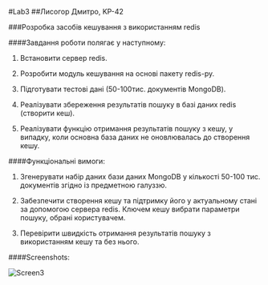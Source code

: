 #Lab3
##Лисогор Дмитро, KP-42

###Розробка засобів кешування з використанням redis

####Завдання роботи полягає у наступному:

1. Встановити сервер redis.

2. Розробити модуль кешування на основі пакету redis-py.

3. Підготувати тестові дані (50-100тис. документів MongoDB).

4. Реалізувати збереження результатів пошуку в базі даних redis (створити
кеш).

5. Реалізувати функцію отримання результатів пошуку з кешу, у випадку,
коли основна база даних не оновлювалась до створення кешу.

####Функціональні вимоги:

1. Згенерувати набір даних бази даних MongoDB у кількості 50-100 тис.
документів згідно із предметною галуззю.

2. Забезпечити створення кешу та підтримку його у актуальному стані за
допомогою сервера redis. Ключем кешу вибрати параметри пошуку,
обрані користувачем.

3. Перевірити швидкість отримання результатів пошуку з використанням
кешу та без нього.

####Screenshots:

![Screen3](https://s17.postimg.org/m09jjobtr/screen2lab3.png)
